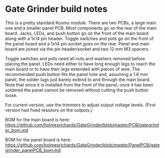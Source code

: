 # Gate Grinder build notes

This is a pretty standard Kosmo module. There are two PCBs, a large main one and a smaller panel PCB. Most components go on the rear of the main board. Jacks, LEDs, and push button go on the front of the main board along with a 1x14 pin header. Toggle switches and pots go on the front of the panel board and a 1x14 pin socket goes on the rear. Panel and main board are joined via the pin header/socket and two 12 mm M3 spacers.

Toggle switches and pots need all nuts and washers removed before placing the panel. LEDs need either to have long enough legs to reach the main board or to have their legs extended with pieces of wire. The recommended push button fits the panel hole and, assuming a 1.6 mm panel, the solder lugs just barely extend to and through the main board. Note that since it is installed from the front of the panel, once it has been soldered the panel cannot be removed without cutting the push button loose.

For current version, use the trimmers to adjust output voltage levels. (First version had fixed resistors on the outputs.)

BOM for the main board is here: https://github.com/holmesrichards/GateGrinder/blob/master/PCB/gategrinder_bom.md

BOM for the panel board is here: https://github.com/holmesrichards/GateGrinder/blob/master/PanelPCB/gategrinder_panelPCB_bom.md

